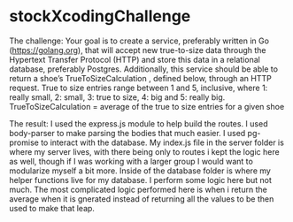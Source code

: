 # stockXcodingChallenge

The challenge:
Your goal is to create a service, preferably written in Go (https://golang.org), that will accept new
true-to-size data through the Hypertext Transfer Protocol (HTTP) and store this data in a relational
database, preferably Postgres. Additionally, this service should be able to return a shoe’s
TrueToSizeCalculation , defined below, through an HTTP request. True to size entries range between
1 and 5, inclusive, where 1: really small, 2: small, 3: true to size, 4: big and 5: really big.
TrueToSizeCalculation = average of the true to size entries for a given shoe

The result:
I used the express.js module to help build the routes.
I used body-parser to make parsing the bodies that much easier.
I used pg-promise to interact with the database.
My index.js file in the server folder is where my server lives, with there being only to routes i kept the logic here as well, though if I was working with a larger group I would want to modularize myself a bit more.
Inside of the database folder is where my helper functions live for my database. I perform some logic here but not much. The most complicated logic performed here is when i return the average when it is gnerated instead of returning all the values to be then used to make that leap.
